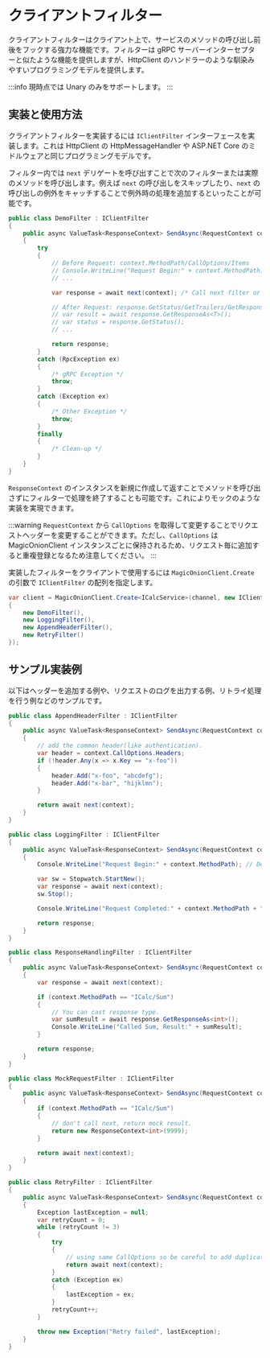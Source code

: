 # クライアントフィルター

クライアントフィルターはクライアント上で、サービスのメソッドの呼び出し前後をフックする強力な機能です。フィルターは gRPC サーバーインターセプターと似たような機能を提供しますが、HttpClient のハンドラーのような馴染みやすいプログラミングモデルを提供します。


:::info
現時点では Unary のみをサポートします。
:::

## 実装と使用方法
クライアントフィルターを実装するには `IClientFilter` インターフェースを実装します。これは HttpClient の HttpMessageHandler や ASP.NET Core のミドルウェアと同じプログラミングモデルです。

フィルター内では `next` デリゲートを呼び出すことで次のフィルターまたは実際のメソッドを呼び出します。例えば `next` の呼び出しをスキップしたり、`next` の呼び出しの例外をキャッチすることで例外時の処理を追加するといったことが可能です。

```csharp
public class DemoFilter : IClientFilter
{
    public async ValueTask<ResponseContext> SendAsync(RequestContext context, Func<RequestContext, ValueTask<ResponseContext>> next)
    {
        try
        {
            // Before Request: context.MethodPath/CallOptions/Items
            // Console.WriteLine("Request Begin:" + context.MethodPath);
            // ...

            var response = await next(context); /* Call next filter or method body */

            // After Request: response.GetStatus/GetTrailers/GetResponseAs<T>
            // var result = await response.GetResponseAs<T>();
            // var status = response.GetStatus();
            // ...

            return response;
        }
        catch (RpcException ex)
        {
            /* gRPC Exception */
            throw;
        }
        catch (Exception ex)
        {
            /* Other Exception */
            throw;
        }
        finally
        {
            /* Clean-up */
        }
    }
}
```

`ResponseContext` のインスタンスを新規に作成して返すことでメソッドを呼び出さずにフィルターで処理を終了することも可能です。これによりモックのような実装を実現できます。

:::warning
`RequestContext` から `CallOptions` を取得して変更することでリクエストヘッダーを変更することができます。ただし、`CallOptions` は MagicOnionClient インスタンスごとに保持されるため、リクエスト毎に追加すると重複登録となるため注意してください。
:::


実装したフィルターをクライアントで使用するには `MagicOnionClient.Create` の引数で `IClientFilter` の配列を指定します。

```csharp
var client = MagicOnionClient.Create<ICalcService>(channel, new IClientFilter[]
{
    new DemoFilter(),
    new LoggingFilter(),
    new AppendHeaderFilter(),
    new RetryFilter()
});
```

## サンプル実装例

以下はヘッダーを追加する例や、リクエストのログを出力する例、リトライ処理を行う例などのサンプルです。

```csharp
public class AppendHeaderFilter : IClientFilter
{
    public async ValueTask<ResponseContext> SendAsync(RequestContext context, Func<RequestContext, ValueTask<ResponseContext>> next)
    {
        // add the common header(like authentication).
        var header = context.CallOptions.Headers;
        if (!header.Any(x => x.Key == "x-foo"))
        {
            header.Add("x-foo", "abcdefg");
            header.Add("x-bar", "hijklmn");
        }

        return await next(context);
    }
}

public class LoggingFilter : IClientFilter
{
    public async ValueTask<ResponseContext> SendAsync(RequestContext context, Func<RequestContext, ValueTask<ResponseContext>> next)
    {
        Console.WriteLine("Request Begin:" + context.MethodPath); // Debug.Log in Unity.

        var sw = Stopwatch.StartNew();
        var response = await next(context);
        sw.Stop();

        Console.WriteLine("Request Completed:" + context.MethodPath + ", Elapsed:" + sw.Elapsed.TotalMilliseconds + "ms");

        return response;
    }
}

public class ResponseHandlingFilter : IClientFilter
{
    public async ValueTask<ResponseContext> SendAsync(RequestContext context, Func<RequestContext, ValueTask<ResponseContext>> next)
    {
        var response = await next(context);

        if (context.MethodPath == "ICalc/Sum")
        {
            // You can cast response type.
            var sumResult = await response.GetResponseAs<int>();
            Console.WriteLine("Called Sum, Result:" + sumResult);
        }

        return response;
    }
}

public class MockRequestFilter : IClientFilter
{
    public async ValueTask<ResponseContext> SendAsync(RequestContext context, Func<RequestContext, ValueTask<ResponseContext>> next)
    {
        if (context.MethodPath == "ICalc/Sum")
        {
            // don't call next, return mock result.
            return new ResponseContext<int>(9999);
        }

        return await next(context);
    }
}

public class RetryFilter : IClientFilter
{
    public async ValueTask<ResponseContext> SendAsync(RequestContext context, Func<RequestContext, ValueTask<ResponseContext>> next)
    {
        Exception lastException = null;
        var retryCount = 0;
        while (retryCount != 3)
        {
            try
            {
                // using same CallOptions so be careful to add duplicate headers or etc.
                return await next(context);
            }
            catch (Exception ex)
            {
                lastException = ex;
            }
            retryCount++;
        }

        throw new Exception("Retry failed", lastException);
    }
}
```
